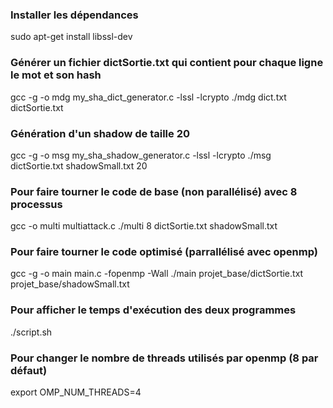 ### Installer les dépendances
sudo apt-get install libssl-dev

### Générer un fichier dictSortie.txt qui contient pour chaque ligne le mot et son hash
gcc -g -o mdg my_sha_dict_generator.c -lssl -lcrypto
./mdg dict.txt dictSortie.txt

### Génération d'un shadow de taille 20
gcc -g -o msg my_sha_shadow_generator.c -lssl -lcrypto
./msg dictSortie.txt shadowSmall.txt 20

### Pour faire tourner le code de base (non parallélisé) avec 8 processus
gcc -o multi multiattack.c
./multi 8 dictSortie.txt shadowSmall.txt

### Pour faire tourner le code optimisé (parrallélisé avec openmp)
gcc -g -o main main.c -fopenmp -Wall
./main projet_base/dictSortie.txt projet_base/shadowSmall.txt

### Pour afficher le temps d'exécution des deux programmes
./script.sh

### Pour changer le nombre de threads utilisés par openmp (8 par défaut)
export OMP_NUM_THREADS=4

